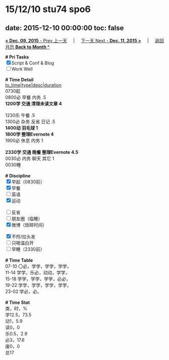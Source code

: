 # 15/12/10 stu74 spo6

date: 2015-12-10 00:00:00
toc: false
---
[**< Dec. 09, 2015** - Prev 上一天](/lifelogs/2015/12/d09.md) &nbsp; &nbsp; | &nbsp; &nbsp; [下一天 Next - **Dec. 11, 2015 >**](/lifelogs/2015/12/d11.md) &nbsp; &nbsp; |  &nbsp; &nbsp; [返回月历 **Back to Month ^**](/lifelogs/2015/12/index.md)
<br/>	<div><b># Pri Tasks</b></div>	<div><input checked="true" type="checkbox"/>Script &amp; Conf &amp; Blog</div>	<div><input type="checkbox"/>Work Well</div>	<div><br/></div>	<div><b># Time Detail</b></div>	<div><u>to_time|type|desc|duration</u></div>	<div>0730起</div>	<div>0800必 早餐 内务 .5</div>	<div><b>1200学 交通 清理未读文章 4</b></div>	<div><br/></div>	<div>1230乐 午餐 .5</div>	<div>1300必 杂务 反省 日记 .5</div>	<div><b>1400动 羽毛球 1</b></div>	<div><b>1800学 整理Evernote 4</b></div>	<div>1900必 休息 内务 1</div>	<div><br/></div>	<div><b>2330学 交通 晚餐 整理Evernote 4.5</b></div>	<div>0030必 内务 聊天 其它 1</div>	<div>0030睡</div>	<div><br/></div>	<div><b># Discipline</b></div>	<div><input checked="true" type="checkbox"/>早起（0830前）</div>	<div><input checked="true" type="checkbox"/>早餐</div>	<div><input type="checkbox"/>英语</div>	<div><input checked="true" type="checkbox"/>运动</div>	<div><br/></div>	<div><input type="checkbox"/>反省</div>	<div><input type="checkbox"/>朋友圈（临睡）</div>	<div><input checked="true" type="checkbox"/>微博（琐碎时间）</div>	<div><br/></div>	<div><input checked="true" type="checkbox"/>不捋/拉头发</div>	<div><input type="checkbox"/>只喝温白开</div>	<div><input type="checkbox"/>早睡（2330前）</div>	<div><br/></div>	<div><b># Time Table</b></div>	<div>07-10 〇必，学学，学学，学学，</div>	<div>11-14 学学，乐必，动动，学学，</div>	<div>15-18 学学，学学，学学，必必，</div>	<div>19-22 学学，学学，学学，学学，</div>	<div>23-02 学必，必。</div>	<div><br/></div>	<div><b># Time Stat</b></div>	<div>类，时，%</div>	<div>学12.5，73.5</div>	<div>动1，5.9</div>	<div>读0，0</div>	<div>乐0.5，2.9</div>	<div>必3，17.6</div>	<div>废0，0</div>	<div>总17</div>
